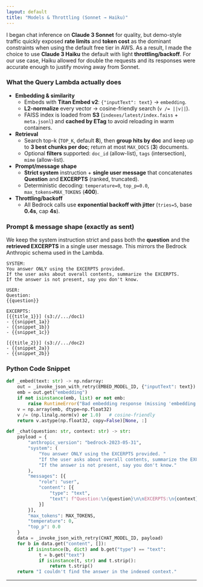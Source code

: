 ```yaml
---
layout: default
title: "Models & Throttling (Sonnet → Haiku)"
---
```


I began chat inference on **Claude 3 Sonnet** for quality, but demo-style traffic quickly exposed **rate limits** and **token cost** as the dominant constraints when using the default free tier in AWS. As a result, I made the choice to use **Claude 3 Haiku** the default with light **throttling/backoff**. For our use case, Haiku allowed for double the requests and its responses were accurate enough to justify moving away from Sonnet.

### What the Query Lambda actually does
- **Embedding & similarity**
  - Embeds with **Titan Embed v2**: `{"inputText": text}` → `embedding`.
  - **L2-normalize** every vector → cosine-friendly search (`v /= ||v||`).
  - FAISS index is loaded from **S3** (`indexes/latest/index.faiss` + `meta.jsonl`) and **cached by ETag** to avoid reloading in warm containers.
- **Retrieval**
  - Search top-k (`TOP_K`, default **8**), then **group hits by doc** and keep up to **3 best chunks per doc**; return at most `MAX_DOCS` (**3**) documents.
  - Optional **filters** supported: `doc_id` (allow-list), `tags` (intersection), `mime` (allow-list).
- **Prompt/message shape**
  - **Strict system** instruction + **single user message** that concatenates **Question** and **EXCERPTS** (ranked, truncated).  
  - Deterministic decoding: `temperature=0`, `top_p=0.0`, `max_tokens=MAX_TOKENS` (**400**).
- **Throttling/backoff**
  - All Bedrock calls use **exponential backoff with jitter** (`tries=5`, base **0.4s**, cap **4s**).

### Prompt & message shape (exactly as sent)
We keep the system instruction strict and pass both the **question** and the **retrieved EXCERPTS** in a single user message. This mirrors the Bedrock Anthropic schema used in the Lambda.

```text
SYSTEM:
You answer ONLY using the EXCERPTS provided.
If the user asks about overall contents, summarize the EXCERPTS.
If the answer is not present, say you don't know.

USER:
Question:
{{question}}

EXCERPTS:
[{{title_1}}] (s3://.../doc1)
- {{snippet_1a}}
- {{snippet_1b}}
- {{snippet_1c}}

[{{title_2}}] (s3://.../doc2)
- {{snippet_2a}}
- {{snippet_2b}}
```

### Python Code Snippet
```python
def _embed(text: str) -> np.ndarray:
    out = _invoke_json_with_retry(EMBED_MODEL_ID, {"inputText": text})
    emb = out.get("embedding")
    if not isinstance(emb, list) or not emb:
        raise RuntimeError("Bad embedding response (missing 'embedding').")
    v = np.array(emb, dtype=np.float32)
    v /= (np.linalg.norm(v) or 1.0)   # cosine-friendly
    return v.astype(np.float32, copy=False)[None, :]

def _chat(question: str, context: str) -> str:
    payload = {
        "anthropic_version": "bedrock-2023-05-31",
        "system": (
            "You answer ONLY using the EXCERPTS provided. "
            "If the user asks about overall contents, summarize the EXCERPTS. "
            "If the answer is not present, say you don't know."
        ),
        "messages": [{
            "role": "user",
            "content": [{
                "type": "text",
                "text": f"Question:\n{question}\n\nEXCERPTS:\n{context}"
            }]
        }],
        "max_tokens": MAX_TOKENS,
        "temperature": 0,
        "top_p": 0.0
    }
    data = _invoke_json_with_retry(CHAT_MODEL_ID, payload)
    for b in data.get("content", []):
        if isinstance(b, dict) and b.get("type") == "text":
            t = b.get("text")
            if isinstance(t, str) and t.strip():
                return t.strip()
    return "I couldn't find the answer in the indexed context."
```

---
